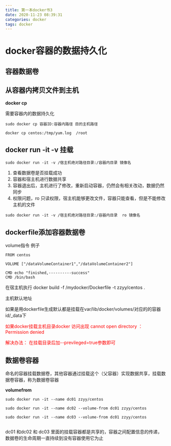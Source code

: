 ```yaml
---
title: 第一本docker书3
date: 2020-11-23 08:39:31
categories: docker
tags: docker
---
```

# docker容器的数据持久化

## 容器数据卷

## 从容器内拷贝文件到主机
**docker cp**

需要容器内的数据持久化
```
sudo docker cp 容器ID:容器内路径 目的主机路径

docker cp centos:/tmp/yum.log  /root

```

## docker run -it -v 挂载

```
sudo docker run -it -v /宿主机绝对路径目录:/容器内目录 镜像名
```
1. 查看数据卷是否挂载成功
2. 容器和宿主机进行数据共享
3. 容器退出后，主机进行了修改，重新启动容器，仍然会有相关改动，数据仍然同步
4. 权限问题，ro 只读权限，宿主机能够更改文件，容器只能查看，但是不能修改主机的文件
   
```
sudo docker run -it -v /宿主机绝对路径目录:/容器内目录  ro 镜像名
```
## dockerfile添加容器数据卷
volume指令
例子
```
FROM centos

VOLUME ["/dataVolumeContainer1","/dataVolumeContainer2"]

CMD echo "finished,----------success"
CMD /bin/bash
```

在宿主机执行 docker build -f /mydocker/Dockerfile -t zzyy/centos .

主机默认地址

如果是用dockerfile生成默认都是挂载在var/lib/docker/volumes/对应的的容器id/_data下

<font color="red">
如果docker挂载主机目录docker 访问出现 cannot open directory ：Permission denied

解决办法： 在挂载目录后加--previleged=true参数即可

</font>

## 数据卷容器

命名的容器挂载数据卷，其他容器通过挂载这个（父容器）实现数据共享，挂载数据卷容器，称为数据卷容器

**volumefrom**

```
sudo docker run -it --name dc01 zzyy/centos

sudo docker run -it --name dc02 --volume-from dc01 zzyy/centos

sudo docker run -it --name dc03 --volume-from dc01 zzyy/centos


```
dc01 和dc02 和 dc03 里面的挂载容器都是共享的，容器之间配置信息的传递，数据卷的生命周期一直持续到没有容器使用它为止